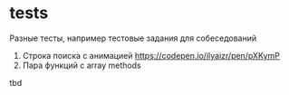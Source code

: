 # tests

Разные тесты, например тестовые задания для собеседований
1. Строка поиска с анимацией https://codepen.io/ilyaizr/pen/pXKymP
2. Пара функций с array methods

tbd
